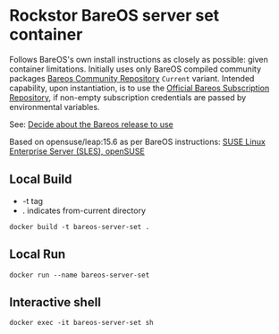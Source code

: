 # Rockstor BareOS server set container

Follows BareOS's own install instructions as closely as possible: given container limitations.
Initially uses only BareOS compiled community packages [Bareos Community Repository](https://download.bareos.org/current) `Current` variant.
Intended capability, upon instantiation, is to use the [Official Bareos Subscription Repository](https://download.bareos.com/bareos/release/),
if non-empty subscription credentials are passed by environmental variables.

See: [Decide about the Bareos release to use](https://docs.bareos.org/IntroductionAndTutorial/InstallingBareos.html#decide-about-the-bareos-release-to-use)

Based on opensuse/leap:15.6 as per BareOS instructions:
[SUSE Linux Enterprise Server (SLES), openSUSE](https://docs.bareos.org/IntroductionAndTutorial/InstallingBareos.html#install-on-suse-based-linux-distributions)

## Local Build
- -t tag <name>
- . indicates from-current directory

```
docker build -t bareos-server-set .
```

## Local Run

```
docker run --name bareos-server-set
```

## Interactive shell

```
docker exec -it bareos-server-set sh
```
